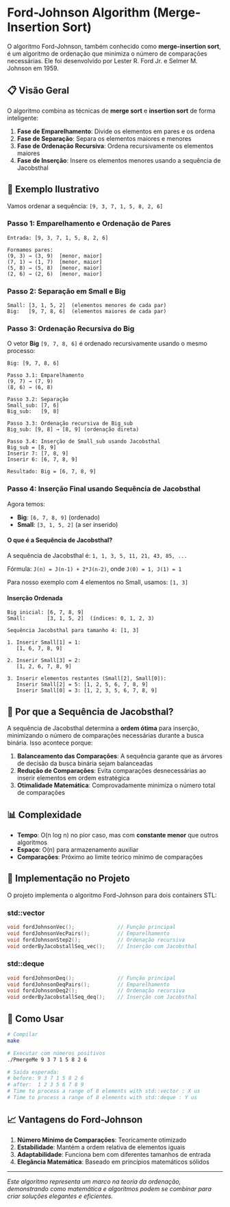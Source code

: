 # Ford-Johnson Algorithm (Merge-Insertion Sort)

O algoritmo Ford-Johnson, também conhecido como **merge-insertion sort**, é um algoritmo de ordenação que minimiza o número de comparações necessárias. Ele foi desenvolvido por Lester R. Ford Jr. e Selmer M. Johnson em 1959.

## 📋 Visão Geral

O algoritmo combina as técnicas de **merge sort** e **insertion sort** de forma inteligente:
1. **Fase de Emparelhamento**: Divide os elementos em pares e os ordena
2. **Fase de Separação**: Separa os elementos maiores e menores
3. **Fase de Ordenação Recursiva**: Ordena recursivamente os elementos maiores
4. **Fase de Inserção**: Insere os elementos menores usando a sequência de Jacobsthal

## 🔢 Exemplo Ilustrativo

Vamos ordenar a sequência: `[9, 3, 7, 1, 5, 8, 2, 6]`

### Passo 1: Emparelhamento e Ordenação de Pares

```
Entrada: [9, 3, 7, 1, 5, 8, 2, 6]

Formamos pares:
(9, 3) → (3, 9)  [menor, maior]
(7, 1) → (1, 7)  [menor, maior]  
(5, 8) → (5, 8)  [menor, maior]
(2, 6) → (2, 6)  [menor, maior]
```

### Passo 2: Separação em Small e Big

```
Small: [3, 1, 5, 2]  (elementos menores de cada par)
Big:   [9, 7, 8, 6]  (elementos maiores de cada par)
```

### Passo 3: Ordenação Recursiva do Big

O vetor **Big** `[9, 7, 8, 6]` é ordenado recursivamente usando o mesmo processo:

```
Big: [9, 7, 8, 6]

Passo 3.1: Emparelhamento
(9, 7) → (7, 9)
(8, 6) → (6, 8)

Passo 3.2: Separação
Small_sub: [7, 6]
Big_sub:   [9, 8]

Passo 3.3: Ordenação recursiva de Big_sub
Big_sub: [9, 8] → [8, 9] (ordenação direta)

Passo 3.4: Inserção de Small_sub usando Jacobsthal
Big_sub = [8, 9]
Inserir 7: [7, 8, 9]
Inserir 6: [6, 7, 8, 9]

Resultado: Big = [6, 7, 8, 9]
```

### Passo 4: Inserção Final usando Sequência de Jacobsthal

Agora temos:
- **Big**: `[6, 7, 8, 9]` (ordenado)
- **Small**: `[3, 1, 5, 2]` (a ser inserido)

#### O que é a Sequência de Jacobsthal?

A sequência de Jacobsthal é: `1, 1, 3, 5, 11, 21, 43, 85, ...`

Fórmula: `J(n) = J(n-1) + 2*J(n-2)`, onde `J(0) = 1, J(1) = 1`

Para nosso exemplo com 4 elementos no Small, usamos: `[1, 3]`

#### Inserção Ordenada

```
Big inicial: [6, 7, 8, 9]
Small:       [3, 1, 5, 2]  (índices: 0, 1, 2, 3)

Sequência Jacobsthal para tamanho 4: [1, 3]

1. Inserir Small[1] = 1:
   [1, 6, 7, 8, 9]

2. Inserir Small[3] = 2:
   [1, 2, 6, 7, 8, 9]

3. Inserir elementos restantes (Small[2], Small[0]):
   Inserir Small[2] = 5: [1, 2, 5, 6, 7, 8, 9]
   Inserir Small[0] = 3: [1, 2, 3, 5, 6, 7, 8, 9]
```

## 🎯 Por que a Sequência de Jacobsthal?

A sequência de Jacobsthal determina a **ordem ótima** para inserção, minimizando o número de comparações necessárias durante a busca binária. Isso acontece porque:

1. **Balanceamento das Comparações**: A sequência garante que as árvores de decisão da busca binária sejam balanceadas
2. **Redução de Comparações**: Evita comparações desnecessárias ao inserir elementos em ordem estratégica
3. **Otimalidade Matemática**: Comprovadamente minimiza o número total de comparações

## 📊 Complexidade

- **Tempo**: O(n log n) no pior caso, mas com **constante menor** que outros algoritmos
- **Espaço**: O(n) para armazenamento auxiliar
- **Comparações**: Próximo ao limite teórico mínimo de comparações

## 🔧 Implementação no Projeto

O projeto implementa o algoritmo Ford-Johnson para dois containers STL:

### std::vector
```cpp
void fordJohnsonVec();              // Função principal
void fordJohnsonVecPairs();         // Emparelhamento
void fordJohnsonStep2();            // Ordenação recursiva
void orderByJacobstallSeq_vec();    // Inserção com Jacobsthal
```

### std::deque
```cpp
void fordJohnsonDeq();              // Função principal  
void fordJohnsonDeqPairs();         // Emparelhamento
void fordJohnsonDeq2();             // Ordenação recursiva
void orderByJacobstallSeq_deq();    // Inserção com Jacobsthal
```

## 🚀 Como Usar

```bash
# Compilar
make

# Executar com números positivos
./PmergeMe 9 3 7 1 5 8 2 6

# Saída esperada:
# before: 9 3 7 1 5 8 2 6
# after:  1 2 3 5 6 7 8 9
# Time to process a range of 8 elements with std::vector : X us
# Time to process a range of 8 elements with std::deque : Y us
```

## 📈 Vantagens do Ford-Johnson

1. **Número Mínimo de Comparações**: Teoricamente otimizado
2. **Estabilidade**: Mantém a ordem relativa de elementos iguais
3. **Adaptabilidade**: Funciona bem com diferentes tamanhos de entrada
4. **Elegância Matemática**: Baseado em princípios matemáticos sólidos

---

*Este algoritmo representa um marco na teoria da ordenação, demonstrando como matemática e algoritmos podem se combinar para criar soluções elegantes e eficientes.*
